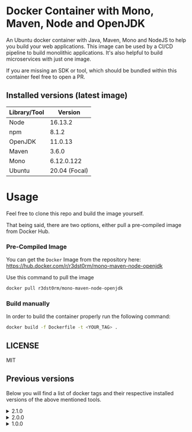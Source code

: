 # Docker Container with Mono, Maven, Node and OpenJDK

An Ubuntu docker container with Java, Maven, Mono and NodeJS to help you build your web applications. This image can be used by a CI/CD pipeline to build monolithic applications. It's also helpful to build microservices with just one image.

If you are missing an SDK or tool, which should be bundled within this container feel free to open a PR.

## Installed versions (latest image)

| Library/Tool | Version       |
|--------------|---------------|
| Node         | 16.13.2       |
| npm          | 8.1.2         |
| OpenJDK      | 11.0.13       |
| Maven        | 3.6.0         |
| Mono         | 6.12.0.122    |
| Ubuntu       | 20.04 (Focal) |

# Usage 

Feel free to clone this repo and build the image yourself.

That being said, there are two options, either pull a pre-compiled image from Docker Hub.

### Pre-Compiled Image

You can get the `Docker` Image from the repository here: https://hub.docker.com/r/r3dst0rm/mono-maven-node-openjdk

Use this command to pull the image
```bash
docker pull r3dst0rm/mono-maven-node-openjdk
```

### Build manually

In order to build the container properly run the following command:

```bash
docker build -f Dockerfile -t <YOUR_TAG> .
```

## LICENSE

MIT

## Previous versions

Below you will find a list of docker tags and their respective installed versions of the above mentioned tools.

<details>
  <summary>2.1.0</summary>

This release contains the same versions as before, the only difference is that Ubuntu 20.04 is now used.

| Library/Tool | Version    |
|---------|------------|
| Node    | 16.13.2    |
| npm     | 8.1.2      |
| OpenJDK | 11.0.13    |
| Maven   | 3.6.0      |
| Mono    | 6.12.0.122 |
</details>

<details>
  <summary>2.0.0</summary>

| Library/Tool | Version    |
|---------|------------|
| Node    | 16.13.2    |
| npm     | 8.1.2      |
| OpenJDK | 11.0.13    |
| Maven   | 3.6.0      |
| Mono    | 6.12.0.122 |
</details>

<details>
  <summary>1.0.0</summary>

| Library/Tool | Version |
|---------|---------|
| Node    | 12.22.9  |
| npm     | 6.14.15   |
| OpenJDK | 11.0.13  |
| Maven   | 3.6.0   |
| Mono    | 6.12.0.122     |
</details>
